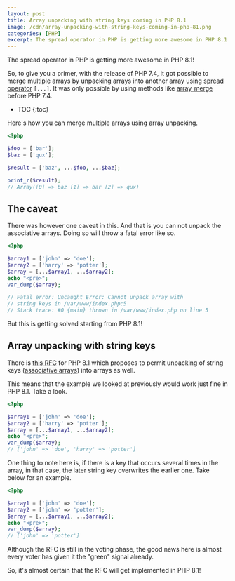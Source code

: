 ```yaml
---
layout: post
title: Array unpacking with string keys coming in PHP 8.1
image: /cdn/array-unpacking-with-string-keys-coming-in-php-81.png
categories: [PHP]
excerpt: The spread operator in PHP is getting more awesome in PHP 8.1! So, to give you a primer, with the release of PHP 7.4, it got possible to merge multiple arrays by unpacking arrays into another array using the spread operator.
---
```


The spread operator in PHP is getting more awesome in PHP 8.1!

So, to give you a primer, with the release of PHP 7.4, it got possible to merge multiple arrays by unpacking arrays into another array using [spread operator](https://www.amitmerchant.com/unpacking-inside-arrays-spread-operator-php/) `[...]`. It was only possible by using methods like [array_merge](https://www.php.net/manual/en/function.array-merge.php) before PHP 7.4.

* TOC
{:toc}

Here's how you can merge multiple arrays using array unpacking.

```php
<?php

$foo = ['bar'];
$baz = ['qux'];

$result = ['baz', ...$foo, ...$baz];

print_r($result);
// Array([0] => baz [1] => bar [2] => qux)
```

## The caveat

There was however one caveat in this. And that is you can not unpack the associative arrays. Doing so will throw a fatal error like so.

```php
<?php

$array1 = ['john' => 'doe'];
$array2 = ['harry' => 'potter'];
$array = [...$array1, ...$array2];
echo "<pre>";
var_dump($array);

// Fatal error: Uncaught Error: Cannot unpack array with 
// string keys in /var/www/index.php:5 
// Stack trace: #0 {main} thrown in /var/www/index.php on line 5
```

But this is getting solved starting from PHP 8.1!

## Array unpacking with string keys

There is [this RFC](https://wiki.php.net/rfc/array_unpacking_string_keys) for PHP 8.1 which proposes to permit unpacking of string keys ([associative arrays](https://www.php.net/manual/en/language.types.array.php)) into arrays as well.

This means that the example we looked at previously would work just fine in PHP 8.1. Take a look.

```php
<?php

$array1 = ['john' => 'doe'];
$array2 = ['harry' => 'potter'];
$array = [...$array1, ...$array2];
echo "<pre>";
var_dump($array);
// ['john' => 'doe', 'harry' => 'potter']
```

One thing to note here is, if there is a key that occurs several times in the array, in that case, the later string key overwrites the earlier one. Take below for an example.

```php
<?php

$array1 = ['john' => 'doe'];
$array2 = ['john' => 'potter'];
$array = [...$array1, ...$array2];
echo "<pre>";
var_dump($array);
// ['john' => 'potter']
```

Although the RFC is still in the voting phase, the good news here is almost every voter has given it the "green" signal already.

So, it's almost certain that the RFC will get implemented in PHP 8.1!
